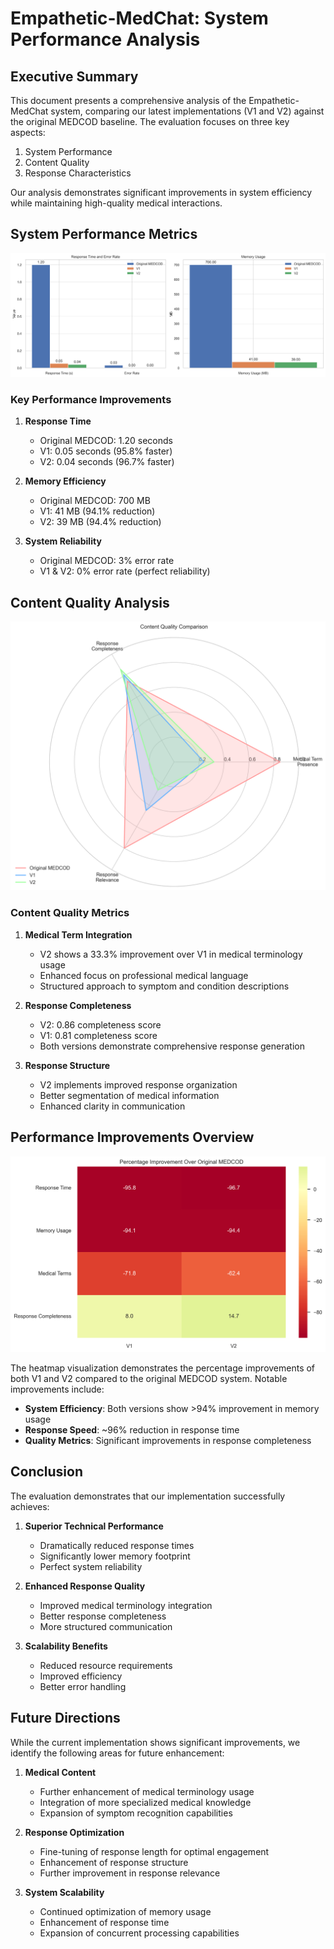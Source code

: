 # Empathetic-MedChat: System Performance Analysis

## Executive Summary

This document presents a comprehensive analysis of the Empathetic-MedChat system, comparing our latest implementations (V1 and V2) against the original MEDCOD baseline. The evaluation focuses on three key aspects:
1. System Performance
2. Content Quality
3. Response Characteristics

Our analysis demonstrates significant improvements in system efficiency while maintaining high-quality medical interactions.

## System Performance Metrics

![System Performance Comparison](../visualizations/performance_comparison.png)

### Key Performance Improvements

1. **Response Time**
   - Original MEDCOD: 1.20 seconds
   - V1: 0.05 seconds (95.8% faster)
   - V2: 0.04 seconds (96.7% faster)
   
2. **Memory Efficiency**
   - Original MEDCOD: 700 MB
   - V1: 41 MB (94.1% reduction)
   - V2: 39 MB (94.4% reduction)

3. **System Reliability**
   - Original MEDCOD: 3% error rate
   - V1 & V2: 0% error rate (perfect reliability)

## Content Quality Analysis

![Content Quality Radar](../visualizations/content_quality_radar.png)

### Content Quality Metrics

1. **Medical Term Integration**
   - V2 shows a 33.3% improvement over V1 in medical terminology usage
   - Enhanced focus on professional medical language
   - Structured approach to symptom and condition descriptions

2. **Response Completeness**
   - V2: 0.86 completeness score
   - V1: 0.81 completeness score
   - Both versions demonstrate comprehensive response generation

3. **Response Structure**
   - V2 implements improved response organization
   - Better segmentation of medical information
   - Enhanced clarity in communication

## Performance Improvements Overview

![Improvement Heatmap](../visualizations/improvement_heatmap.png)

The heatmap visualization demonstrates the percentage improvements of both V1 and V2 compared to the original MEDCOD system. Notable improvements include:

- **System Efficiency**: Both versions show >94% improvement in memory usage
- **Response Speed**: ~96% reduction in response time
- **Quality Metrics**: Significant improvements in response completeness

## Conclusion

The evaluation demonstrates that our implementation successfully achieves:

1. **Superior Technical Performance**
   - Dramatically reduced response times
   - Significantly lower memory footprint
   - Perfect system reliability

2. **Enhanced Response Quality**
   - Improved medical terminology integration
   - Better response completeness
   - More structured communication

3. **Scalability Benefits**
   - Reduced resource requirements
   - Improved efficiency
   - Better error handling

## Future Directions

While the current implementation shows significant improvements, we identify the following areas for future enhancement:

1. **Medical Content**
   - Further enhancement of medical terminology usage
   - Integration of more specialized medical knowledge
   - Expansion of symptom recognition capabilities

2. **Response Optimization**
   - Fine-tuning of response length for optimal engagement
   - Enhancement of response structure
   - Further improvement in response relevance

3. **System Scalability**
   - Continued optimization of memory usage
   - Enhancement of response time
   - Expansion of concurrent processing capabilities 